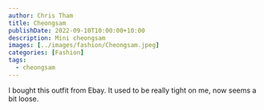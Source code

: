 ```yaml
---
author: Chris Tham
title: Cheongsam
publishDate: 2022-09-10T10:00:00+10:00
description: Mini cheongsam
images: [../images/fashion/Cheongsam.jpeg]
categories: [Fashion]
tags:
  - cheongsam
---
```


I bought this outfit from Ebay. It used to be really tight on me, now seems
a bit loose.
